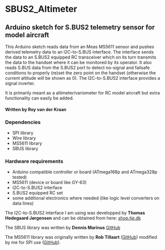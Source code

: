 # SBUS2_Altimeter
## Arduino sketch for S.BUS2 telemetry sensor for model aircraft

This Arduino sketch reads data from an Meas MS5611 sensor and pushes derived telemetry data to an I2C-to-S.BUS interface.
The interface sends the data to an S.BUS2 equipped RC transceiver which on its turn transmits the data to the handset
where it can be monitored by its operator.
It also reads S.BUS data from the S.BUS2 port to detect no-signal and failsafe conditions to properly (re)set the zero
point on the handset (otherwise the current altitude will be shown as 0). The I2C-to-S.BUS2 interface provides a signal inverter.

It is primarily meant as a altimeter/variometer for RC model aircraft but extra functionality can easily be added.

#### Written by Roy van der Kraan

### Dependencies
- SPI library
- Wire library
- MS5611 library
- SBUS library

### Hardware requirements
- Arduino compatible controller or board (ATmega168p and ATmega328p tested)
- MS5611 (device or board like GY-63)
- I2C-to-S.BUS2 interface
- S.BUS2 equipped RC set
- some additional electronics where needed (like logic level converters on data lines)

The I2C-to-S.BUS2 interface I am using was developped by **Thomas Hedegaard Jørgensen**  and can be obtained from here:
 [shop.tje.dk](https://shop.tje.dk/catalog/product_info.php?products_id=42)

The SBUS library was written by **Dennis Marinus** [GitHub](https://github.com/zendes/SBUS)

The MS5611 library was originally written by **Rob Tillaart** ([GitHub](https://github.com/RobTillaart/Arduino))
modified by me for SPI use ([GitHub](https://github.com/Troynica/MS5611)).


